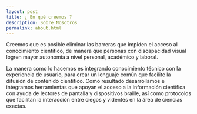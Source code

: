 ```yaml
---
layout: post
title: ¿ En qué creemos ?
description: Sobre Nosotros
permalink: about.html
---
```


Creemos que es posible eliminar las barreras que impiden el acceso al conocimiento científico, de manera que personas con discapacidad visual logren mayor autonomía a nivel personal, académico y laboral.

La manera como lo hacemos es integrando conocimiento técnico con la experiencia de usuario, para crear un lenguaje común que facilite la difusión de contenido científico. Como resultado desarrollamos e integramos herramientas que apoyan el acceso a la información científica con ayuda de lectores de pantalla y dispositivos braille, así como protocolos que facilitan la interacción entre ciegos y videntes en la área de ciencias exactas.

